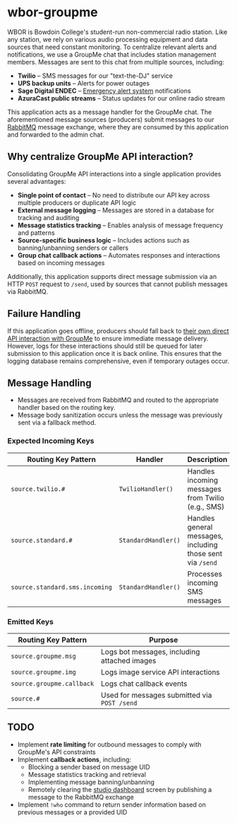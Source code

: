 # wbor-groupme

WBOR is Bowdoin College's student-run non-commercial radio station. Like any station, we rely on various audio processing equipment and data sources that need constant monitoring. To centralize relevant alerts and notifications, we use a GroupMe chat that includes station management members. Messages are sent to this chat from multiple sources, including:

- **Twilio** – SMS messages for our "text-the-DJ" service
- **UPS backup units** – Alerts for power outages
- **Sage Digital ENDEC** – [Emergency alert system](https://en.wikipedia.org/wiki/Emergency_Alert_System?useskin=vector) notifications
- **AzuraCast public streams** – Status updates for our online radio stream

This application acts as a message handler for the GroupMe chat. The aforementioned message sources (producers) submit messages to our [RabbitMQ](https://www.rabbitmq.com/) message exchange, where they are consumed by this application and forwarded to the admin chat.

## Why centralize GroupMe API interaction?

Consolidating GroupMe API interactions into a single application provides several advantages:

- **Single point of contact** – No need to distribute our API key across multiple producers or duplicate API logic
- **External message logging** – Messages are stored in a database for tracking and auditing
- **Message statistics tracking** – Enables analysis of message frequency and patterns
- **Source-specific business logic** – Includes actions such as banning/unbanning senders or callers
- **Group chat callback actions** – Automates responses and interactions based on incoming messages

Additionally, this application supports direct message submission via an HTTP `POST` request to `/send`, used by sources that cannot publish messages via RabbitMQ.

## Failure Handling

If this application goes offline, producers should fall back to [their own direct API interaction with GroupMe](https://github.com/wbor-fm/wbor-groupme-producer) to ensure immediate message delivery. However, logs for these interactions should still be queued for later submission to this application once it is back online. This ensures that the logging database remains comprehensive, even if temporary outages occur.

## Message Handling

- Messages are received from RabbitMQ and routed to the appropriate handler based on the routing key.
- Message body sanitization occurs unless the message was previously sent via a fallback method.

### Expected Incoming Keys

| Routing Key Pattern | Handler | Description |
|---------------------|---------|-------------|
| `source.twilio.#` | `TwilioHandler()` | Handles incoming messages from Twilio (e.g., SMS) |
| `source.standard.#` | `StandardHandler()` | Handles general messages, including those sent via `/send` |
| `source.standard.sms.incoming` | `StandardHandler()` | Processes incoming SMS messages |

### Emitted Keys

| Routing Key Pattern | Purpose |
|---------------------|---------|
| `source.groupme.msg` | Logs bot messages, including attached images |
| `source.groupme.img` | Logs image service API interactions |
| `source.groupme.callback` | Logs chat callback events |
| `source.#` | Used for messages submitted via `POST /send` |

## TODO

- Implement **rate limiting** for outbound messages to comply with GroupMe's API constraints
- Implement **callback actions**, including:
  - Blocking a sender based on message UID
  - Message statistics tracking and retrieval
  - Implementing message banning/unbanning
  - Remotely clearing the [studio dashboard](https://github.com/wbor-fm/wbor-studio-dashboard) screen by publishing a message to the RabbitMQ exchange
- Implement `!who` command to return sender information based on previous messages or a provided UID
